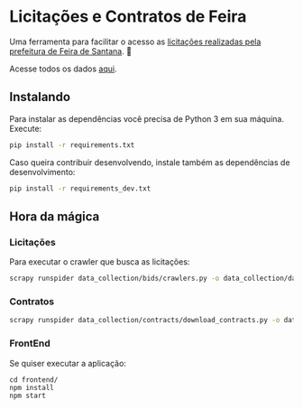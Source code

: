# Licitações e Contratos de Feira

Uma ferramenta para facilitar o acesso as [licitações realizadas pela
prefeitura de Feira de
Santana](http://www.feiradesantana.ba.gov.br/servicos.asp?id=2&s=a&cat=PMFS&dt=01-2017&link=seadm/licitacoes.asp).
🏦

Acesse todos os dados [aqui](https://www.dropbox.com/sh/d1x0888siptp3px/AAClbOuxE_N7HhN5vCUJ-VkPa?dl=0).

## Instalando

Para instalar as dependências você precisa de Python 3 em sua máquina. Execute:

```bash
pip install -r requirements.txt
```

Caso queira contribuir desenvolvendo, instale também as dependências de
desenvolvimento:

```bash
pip install -r requirements_dev.txt
```

## Hora da mágica

### Licitações

Para executar o crawler que busca as licitações:

```bash
scrapy runspider data_collection/bids/crawlers.py -o data_collection/data/bids/bids.json
```

### Contratos

```bash
scrapy runspider data_collection/contracts/download_contracts.py -o data_collection/data/contracts/contracts-pdfs.csv
```

### FrontEnd

Se quiser executar a aplicação:

```
cd frontend/
npm install
npm start
```
